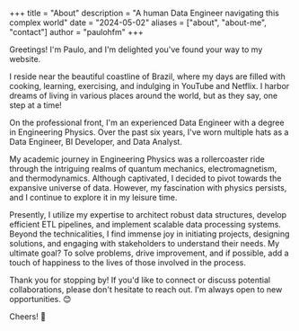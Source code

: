 +++
title = "About"
description = "A human Data Engineer navigating this complex world"
date = "2024-05-02"
aliases = ["about", "about-me", "contact"]
author = "paulohfm"
+++


Greetings! I'm Paulo, and I'm delighted you've found your way to my website.

I reside near the beautiful coastline of Brazil, where my days are filled with cooking, learning, exercising, and indulging in YouTube and Netflix. I harbor dreams of living in various places around the world, but as they say, one step at a time!

On the professional front, I'm an experienced Data Engineer with a degree in Engineering Physics. Over the past six years, I've worn multiple hats as a Data Engineer, BI Developer, and Data Analyst.

My academic journey in Engineering Physics was a rollercoaster ride through the intriguing realms of quantum mechanics, electromagnetism, and thermodynamics. Although captivated, I decided to pivot towards the expansive universe of data. However, my fascination with physics persists, and I continue to explore it in my leisure time.

Presently, I utilize my expertise to architect robust data structures, develop efficient ETL pipelines, and implement scalable data processing systems. Beyond the technicalities, I find immense joy in initiating projects, designing solutions, and engaging with stakeholders to understand their needs. My ultimate goal? To solve problems, drive improvement, and if possible, add a touch of happiness to the lives of those involved in the process.

Thank you for stopping by! If you'd like to connect or discuss potential collaborations, please don't hesitate to reach out. I'm always open to new opportunities. 😊

Cheers! 🌟